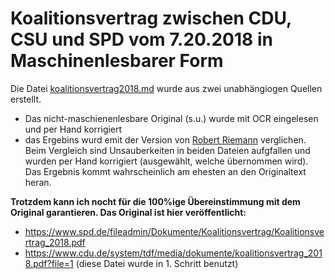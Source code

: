 # Koalitionsvertrag zwischen CDU, CSU und SPD vom 7.20.2018 in Maschinenlesbarer Form

Die Datei [koalitionsvertrag2018.md](koalitionsvertrag2018.md) wurde aus zwei unabhängiogen Quellen erstellt.
- Das nicht-maschienenlesbare Original (s.u.) wurde mit OCR eingelesen und per Hand korrigiert
- das Ergebins wurd emit der Version von [Robert Riemann](https://github.com/rriemann/koalitionsvertrag) verglichen.
Beim Vergleich sind Unsauberkeiten in beiden Dateien aufgfallen und wurden per Hand korrigiert (ausgewählt, welche übernommen wird). Das Ergebnis kommt wahrscheinlich am ehesten an den Originaltext heran. 

**Trotzdem kann ich nocht für die 100%ige Übereinstimmung mit dem Original garantieren. Das Original ist hier veröffentlicht:**

- <https://www.spd.de/fileadmin/Dokumente/Koalitionsvertrag/Koalitionsvertrag_2018.pdf>
- <https://www.cdu.de/system/tdf/media/dokumente/koalitionsvertrag_2018.pdf?file=1> (diese Datei wurde in 1. Schritt benutzt)
